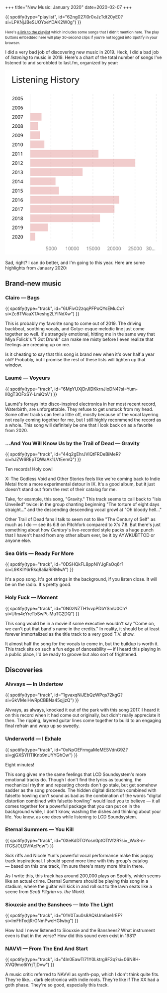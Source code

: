 +++
title="New Music:  January 2020"
date=2020-02-07
+++

{{ spotify(type="playlist", id="62ng027i0r0xJzTdt20yE0?si=LPKNjJBeSUOYxeYDAK2W0g") }}

<small>Here's <a href="https://open.spotify.com/playlist/62ng027i0r0xJzTdt20yE0?si=-WImBfZFQeOPGQ1FfetAaA">a link to the playlist</a> which includes some songs that I didn't mention here. The play buttons embedded here will play 30-second clips if you're not logged into Spotify in your browser.</small>

I did a very bad job of discovering new music in 2019.  Heck, I did a bad job of _listening_ to music in 2019.  Here's a chart of the total number of songs I've listened to and scrobbled to last.fm, organized by year:

<img src="../../images/listening_history.png" class="no-expand" />

Sad, right?  I can do better, and I'm going to this year.  Here are some highlights from January 2020:

## Brand-new music

### Clairo — Bags

{{ spotify(type="track", id="6UFivO2zqqPFPoQYsEMuCc?si=Zc8TWaaXTAeshg2LYlNdXw") }}

This is probably my favorite song to come out of 2019.  The driving backbeat, soothing vocals, and Gotye-esque melodic line just come together so well.  It's strangely emotional, hitting me in the same way that Miya Folick's "I Got Drunk" can make me misty before I even realize that feelings are creeping up on me.

Is it cheating to say that this song is brand new when it's over half a year old?  Probably, but I promise the rest of these lists will tighten up that window.

### Laumé — Voyeurs

{{ spotify(type="track", id="6MpYUXjDrJIDKkrnJIoDN4?si=Yum-Il0gT3OFxSY-LmiQtA") }}

Laumé's forrays into disco-inspired electronica in her most recent record, Waterbirth, are unforgettable.  They refuse to get unstuck from my head.  Some other tracks can feel a little off, mostly because of the vocal layering not really coming together for me, but I still highly recommend the record as a whole.  This song will definitely be one that I look back on as a favorite from 2020.

### …And You Will Know Us by the Trail of Dead — Gravity

{{ spotify(type="track", id="44q2gEhrJVIQtFRDeBiMeR?si=hJZW6REpTQWaAk1LVtEemQ") }}

Ten records!  Holy cow!

X: The Godless Void and Other Stories feels like we're coming back to Indie Metal from a more experimental detour in IX.  It's a good album, but it just doesn't stand out from the rest of their catalog for me.

Take, for example, this song, "Gravity." This track seems to call back to "Isis Unveiled" twice:  in the group chanting beginning "The torture of eight days straight…" and the descending descending vocal growl at "Oh bloody hell…"

Other Trail of Dead fans I talk to seem not to like "The Century of Self" as much as I do — see its 6.8 on Pitchfork compared to X's 7.8.  But there's just something about how _Century_'s live-recorded style packs a huge punch that I haven't heard from any other album ever, be it by AYWKUBTTOD or anyone else.

### Sea Girls — Ready For More

{{ spotify(type="track", id="0DSHQkFL8ppNiYJgFaOq6r?si=L9KKlY6rRkq8aIiaRiRMwA") }}

It's a pop song.  It's got strings in the background, if you listen close.  It will be on the radio.  It's pretty good.

### Holy Fuck — Moment

{{ spotify(type="track", id="0N0zNZTH1vvpPDbYSmU0Ch?si=Ufm4cYreTbSwPt-MuTG2DQ") }}

This song would be in a movie if some executive wouldn't say "Come on, we can't put that band's name in the credits."  In reality, it should be at least forever immortalized as the title track to a very good T.V. show.

It almost half the song for the vocals to come in, but the buildup is worth it.  This track sits on such a fun edge of danceability — if I heard this playing in a public place, I'd be ready to groove but also sort of frightened.

## Discoveries

### Alvvays — In Undertow

{{ spotify(type="track", id="1gvaxqNiJEbQzWPqs72kgG?si=GkVMelHwRpCBBNa45qjjzQ") }}

Alvvays, as always, knocked it out of the park with this song 2017.  I heard it on this record when it had come out originally, but didn't really appreciate it then.  The ripping, layered guitar lines come together to build to an engaging final refrain and wrap up so sweetly.

### Underworld — I Exhale

{{ spotify(type="track", id="0xNpOEFrmgaMeMESVdnG9Z?si=gjGXSYI1TIKnb9nUYYGhOw") }}

Eight minutes!

This song gives me the same feelings that LCD Soundsystem's more emotional tracks do.  Though I don't find the lyrics as touching, the mechanical rhythm and repeating chords don't go stale, but get somehow sadder as the song proceeds.  The hidden digital distortion combined with falsetto howling don't sound as bad as the combination of the words "digital distortion combined with falsetto howling" would lead you to believe — it all comes together for a powerful package that you can put on in the background while, I don't know, washing the dishes and thinking about your life.  You know, as one does while listening to LCD Soundsystem.

### Eternal Summers — You Kill

{{ spotify(type="track", id="0XeKdDTOYosn0ptOTtVf2R?si=_Wx8-n-lTGSJOLDVfAcPdw") }}

Sick riffs and Nicole Yun's powerful vocal performance make this poppy track inspirational.  I should spend more time with this group's catalog — based on this one track, I'm sure there's many more hits in there.

As I write this, this track has around 200,000 plays on Spotify, which seems like an actual crime.  Eternal Summers should be playing this song in a stadium, where the guitar will kick in and roll out to the lawn seats like a scene from _Scott Pilgrim vs. the World_.

### Siouxsie and the Banshees — Into The Light

{{ spotify(type="track", id="01V0Tau0s8AQkUm6ae1rEF?si=ImFhTxdjRrGNmPwcHGIwbg") }}

How had I never listened to Siouxsie and the Banshees?  What instrument even is that in the verse?  How did this sound even exist in 1981?

### NAVVI — From The End And Start

{{ spotify(type="track", id="4In0EawTl71Y0Lktrg9F3q?si=06N8H-XVQ9mo6iYrjTjDvw") }}

A music critic referred to NAVVI as synth-pop, which I don't think quite fits.  They're like… dark electronica with indie roots.  They're like if The XX had a goth phase.  They're so good, especially this track.
